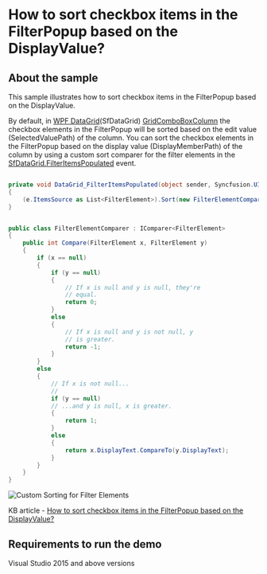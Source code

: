 # How to sort checkbox items in the FilterPopup based on the DisplayValue?

## About the sample

This sample illustrates how to sort checkbox items in the FilterPopup based on the DisplayValue.

By default, in [WPF DataGrid](https://www.syncfusion.com/wpf-ui-controls/datagrid)(SfDataGrid) [GridComboBoxColumn](https://help.syncfusion.com/cr/wpf/Syncfusion.UI.Xaml.Grid.GridComboBoxColumn.html) the checkbox elements in the FilterPopup will be sorted based on the edit value (SelectedValuePath) of the column. You can sort the checkbox elements in the FilterPopup based on the display value (DisplayMemberPath) of the column by using a custom sort comparer for the filter elements in the [SfDataGrid.FilterItemsPopulated](https://help.syncfusion.com/cr/wpf/Syncfusion.UI.Xaml.Grid.SfDataGrid.html#Syncfusion_UI_Xaml_Grid_SfDataGrid_FilterItemsPopulated) event.

```c#

private void DataGrid_FilterItemsPopulated(object sender, Syncfusion.UI.Xaml.Grid.GridFilterItemsPopulatedEventArgs e)
{
    (e.ItemsSource as List<FilterElement>).Sort(new FilterElementComparer());
}


public class FilterElementComparer : IComparer<FilterElement>
{
    public int Compare(FilterElement x, FilterElement y)
    {
        if (x == null)
        {
            if (y == null)
            {
                // If x is null and y is null, they're 
                // equal. 
                return 0;
            }
            else
            {
                // If x is null and y is not null, y 
                // is greater. 
                return -1;
            }
        }
        else
        {
            // If x is not null... 
            // 
            if (y == null)
            // ...and y is null, x is greater. 
            {
                return 1;
            }
            else
            {
                return x.DisplayText.CompareTo(y.DisplayText);
            }
        }
    }
}

```

![Custom Sorting for Filter Elements](FilterElement_CustomSort.png)

KB article - [How to sort checkbox items in the FilterPopup based on the DisplayValue?](https://www.syncfusion.com/kb/12499/how-to-sort-checkbox-items-in-the-filterpopup-based-on-the-displayvalue)

## Requirements to run the demo
Visual Studio 2015 and above versions

